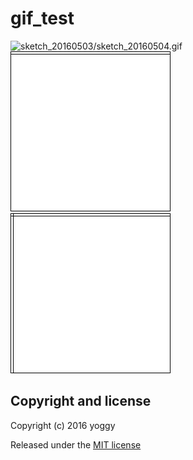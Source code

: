 gif_test
====

![sketch_20160503/sketch_20160504.gif](sketch_20160503/sketch_20160504.gif)
![sketch_20160503/sketch_20160503.gif](sketch_20160503/sketch_20160503.gif)
![sketch_20160502/sketch_20160502.gif](sketch_20160502/sketch_20160502.gif)

Copyright and license
----
Copyright (c) 2016 yoggy

Released under the [MIT license](LICENSE.txt)
